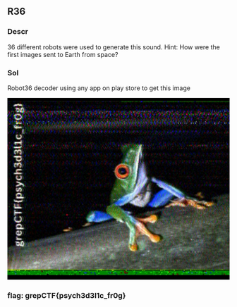 ## R36

### Descr
36 different robots were used to generate this sound.
Hint: How were the first images sent to Earth from space?

### Sol
Robot36 decoder using any app on play store to get this image

![Psychedelic Frog](R36.jpg)

### flag: grepCTF{psych3d3l1c_fr0g}
